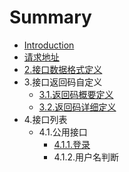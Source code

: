 # Summary

* [Introduction](README.md)
* [请求地址](chapter1.md)
* [2.接口数据格式定义](chapter2.md)
* 3.接口返回码自定义
   * [3.1.返回码概要定义](chapter3/section1.md)
   * [3.2.返回码详细定义](chapter3/section2.md)
* 4.接口列表
   * 4.1.公用接口
       * [4.1.1.登录](411deng_lu.md)
       * 4.1.2.用户名判断

